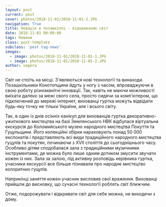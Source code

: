 ```yaml
---
layout: post
current: post
cover: photos/2018-11-01/2018-11-01-2.JPG
navigation: True
title: Новація в позашкіллі - відкриваємо світ
date: 2018-11-01 00:00:00
tags: Новини
class: post-template
subclass: 'post tag-news'
images:
  - image: photos/2018-11-01/2018-11-01-1.JPG
  - image: photos/2018-11-01/2018-11-01-2.JPG
author: vegera
---
```


Світ не стоїть на місці. З'являються нові технології та винаходи. Позашкільники Конотопщини йдуть у ногу з часом, впроваджуючи в свою роботу різноманітні інновації. Так, навіть не маючи можливості виїхати далеко за межі свого села, просто сидячи за комп’ютером, що підключений до мережі інтернет, вихованці гуртка можуть відвідати будь-яку точку не тільки України, але і всього світу.

Так, в один із днів осінніх канікул для вихованців гуртка декоративно-ужиткового мистецтва на базі Землянського НВК відбулася віртуальна екскурсія до Коломийського музею народного мистецтва Покуття та Гуцульщини. Його колекційні збірки нараховують понад 50 000 експонатів і представляють всі види традиційного народного мистецтва гуцулів та покутян, починаючи з ХVІІ століття до сьогоднішнього часу. Особливо дітям сподобалася зала з традиційними музичними інструментами, де можна було лише одним дотиком змусити звучати кожен із них. Зала за залою, під активну розповідь керівника гуртка, учасники екскурсії все більше пізнавали про народне мистецтво колоритних гуцулів.

Наприкінці заняття кожен учасник висловив свої враження. Вихованці прийшли до висновку, що сучасні технології роблять світ ближчим.

Отже, подорожувати і відкривати світ для себе можна, не виходячи з дому.
